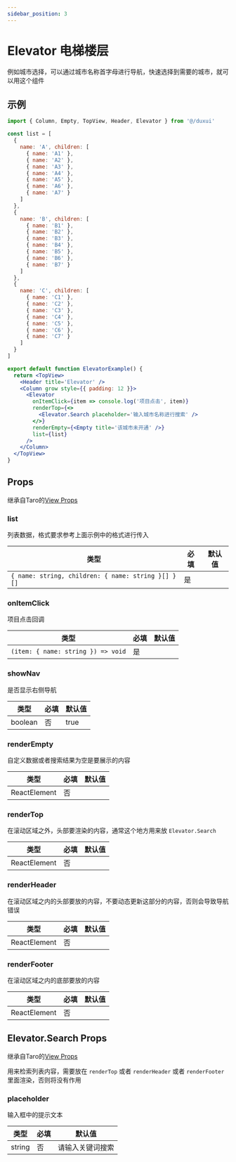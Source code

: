 ```yaml
---
sidebar_position: 3
---
```


# Elevator 电梯楼层

例如城市选择，可以通过城市名称首字母进行导航，快速选择到需要的城市，就可以用这个组件

## 示例

```jsx
import { Column, Empty, TopView, Header, Elevator } from '@/duxui'

const list = [
  {
    name: 'A', children: [
      { name: 'A1' },
      { name: 'A2' },
      { name: 'A3' },
      { name: 'A4' },
      { name: 'A5' },
      { name: 'A6' },
      { name: 'A7' }
    ]
  },
  {
    name: 'B', children: [
      { name: 'B1' },
      { name: 'B2' },
      { name: 'B3' },
      { name: 'B4' },
      { name: 'B5' },
      { name: 'B6' },
      { name: 'B7' }
    ]
  },
  {
    name: 'C', children: [
      { name: 'C1' },
      { name: 'C2' },
      { name: 'C3' },
      { name: 'C4' },
      { name: 'C5' },
      { name: 'C6' },
      { name: 'C7' }
    ]
  }
]

export default function ElevatorExample() {
  return <TopView>
    <Header title='Elevator' />
    <Column grow style={{ padding: 12 }}>
      <Elevator
        onItemClick={item => console.log('项目点击', item)}
        renderTop={<>
          <Elevator.Search placeholder='输入城市名称进行搜索' />
        </>}
        renderEmpty={<Empty title='该城市未开通' />}
        list={list}
      />
    </Column>
  </TopView>
}
```

## Props

继承自Taro的[View Props](https://nervjs.github.io/taro-docs/docs/components/viewContainer/view#viewprops)

### list

列表数据，格式要求参考上面示例中的格式进行传入

| 类型 | 必填 | 默认值 |
| ---- | -------- | ------- |
| `{ name: string, children: { name: string }[] }[]` | 是 |  |

### onItemClick

项目点击回调

| 类型 | 必填 | 默认值 |
| ---- | -------- | ------- |
| `(item: { name: string }) => void` | 是 |  |

### showNav

是否显示右侧导航

| 类型 | 必填 | 默认值 |
| ---- | -------- | ------- |
| boolean | 否 | true |

### renderEmpty

自定义数据或者搜索结果为空是要展示的内容

| 类型 | 必填 | 默认值 |
| ---- | -------- | ------- |
| ReactElement | 否 |  |

### renderTop

在滚动区域之外，头部要渲染的内容，通常这个地方用来放 `Elevator.Search`

| 类型 | 必填 | 默认值 |
| ---- | -------- | ------- |
| ReactElement | 否 |  |

### renderHeader

在滚动区域之内的头部要放的内容，不要动态更新这部分的内容，否则会导致导航错误

| 类型 | 必填 | 默认值 |
| ---- | -------- | ------- |
| ReactElement | 否 |  |

### renderFooter

在滚动区域之内的底部要放的内容

| 类型 | 必填 | 默认值 |
| ---- | -------- | ------- |
| ReactElement | 否 |  |

## Elevator.Search Props

继承自Taro的[View Props](https://nervjs.github.io/taro-docs/docs/components/viewContainer/view#viewprops)

用来检索列表内容，需要放在 `renderTop` 或者 `renderHeader` 或者 `renderFooter` 里面渲染，否则将没有作用

### placeholder

输入框中的提示文本

| 类型 | 必填 | 默认值 |
| ---- | -------- | ------- |
| string | 否 | 请输入关键词搜索 |